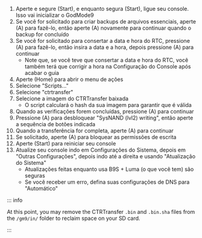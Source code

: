 1. Aperte e segure (Start), e enquanto segura (Start), ligue seu console. Isso vai inicializar o GodMode9
2. Se você for solicitado para criar backups de arquivos essenciais, aperte (A) para fazê-lo, então aperte (A) novamente para continuar quando o backup for concluído
3. Se você for solicitado para consertar a data e hora do RTC, pressione (A) para fazê-lo, então insira a data e a hora, depois pressione (A) para continuar
    - Note que, se você teve que consertar a data e hora do RTC, você também terá que corrigir a hora na Configuração do Console após acabar o guia
4. Aperte (Home) para abrir o menu de ações
5. Selecione "Scripts..."
6. Selecione "ctrtransfer"
7. Selecione a imagem do CTRTransfer baixada
    - O script calculará o hash da sua imagem para garantir que é válida
8. Quando as verificações forem concluídas, pressione (A) para continuar
9. Pressione (A) para desbloquear "SysNAND (lvl2) writing", então aperte a sequência de botões indicada
10. Quando a transferência for completa, aperte (A) para continuar
11. Se solicitado, aperte (A) para bloquear as permissões de escrita
12. Aperte (Start) para reiniciar seu console
13. Atualize seu console indo em Configurações do Sistema, depois em "Outras Configurações", depois indo até a direita e usando "Atualização do Sistema"
    - Atualizações feitas enquanto usa B9S + Luma (o que você tem) são seguras
    - Se você receber um erro, defina suas configurações de DNS para "Automático"

::: info

At this point, you may remove the CTRTransfer `.bin` and `.bin.sha` files  from the `/gm9/in/` folder to reclaim space on your SD card.

:::